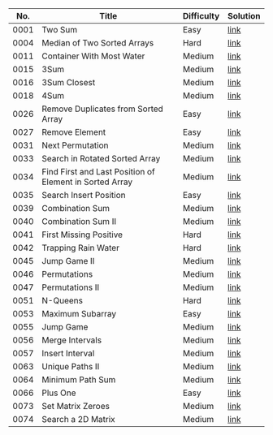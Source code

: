 |No.|Title|Difficulty|Solution|
|---|---|---|---|
|0001|Two Sum|Easy|[link](Algorithm/Array/0001/README.md)|
|0004|Median of Two Sorted Arrays|Hard|[link](Algorithm/Array/0004/README.md)|
|0011|Container With Most Water|Medium|[link](Algorithm/Array/0011/README.md)|
|0015|3Sum|Medium|[link](Algorithm/Array/0015/README.md)|
|0016|3Sum Closest|Medium|[link](Algorithm/Array/0016/README.md)|
|0018|4Sum|Medium|[link](Algorithm/Array/0018/README.md)|
|0026|Remove Duplicates from Sorted Array|Easy|[link](Algorithm/Array/0026/README.md)|
|0027|Remove Element|Easy|[link](Algorithm/Array/0027/README.md)|
|0031|Next Permutation|Medium|[link](Algorithm/Array/0031/README.md)|
|0033|Search in Rotated Sorted Array|Medium|[link](Algorithm/Array/0033/README.md)|
|0034|Find First and Last Position of Element in Sorted Array|Medium|[link](Algorithm/Array/0034/README.md)|
|0035|Search Insert Position|Easy|[link](Algorithm/Array/0035/README.md)|
|0039|Combination Sum|Medium|[link](Algorithm/Array/0039/README.md)|
|0040|Combination Sum II|Medium|[link](Algorithm/Array/0040/README.md)|
|0041|First Missing Positive|Hard|[link](Algorithm/Array/0041/README.md)|
|0042|Trapping Rain Water|Hard|[link](Algorithm/Array/0042/README.md)|
|0045|Jump Game II|Medium|[link](Algorithm/Array/0045/README.md)|
|0046|Permutations|Medium|[link](Algorithm/Array/0046/README.md)|
|0047|Permutations II|Medium|[link](Algorithm/Array/0047/README.md)|
|0051|N-Queens|Hard|[link](Algorithm/Array/0051/README.md)|
|0053|Maximum Subarray|Easy|[link](Algorithm/Array/0053/README.md)|
|0055| Jump Game|Medium|[link](Algorithm/Array/0055/README.md)|
|0056| Merge Intervals|Medium|[link](Algorithm/Array/0056/README.md)|
|0057| Insert Interval|Medium|[link](Algorithm/Array/0057/README.md)|
|0063| Unique Paths II|Medium|[link](Algorithm/Array/0063/README.md)|
|0064| Minimum Path Sum|Medium|[link](Algorithm/Array/0064/README.md)|
|0066| Plus One|Easy|[link](Algorithm/Array/0066/README.md)|
|0073| Set Matrix Zeroes|Medium|[link](Algorithm/Array/0073/README.md)|
|0074| Search a 2D Matrix|Medium|[link](Algorithm/Array/0074/README.md)|